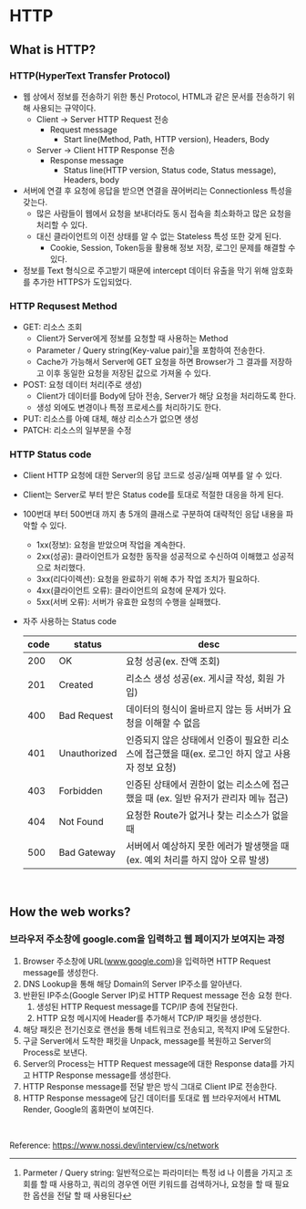 # HTTP

## What is HTTP?

### HTTP(HyperText Transfer Protocol)

- 웹 상에서 정보를 전송하기 위한 통신 Protocol, HTML과 같은 문서를 전송하기 위해 사용되는 규약이다.
    - Client → Server HTTP Request 전송
        - Request message
            - Start line(Method, Path, HTTP version), Headers, Body
    - Server → Client HTTP Response 전송
        - Response message
            - Status line(HTTP version, Status code, Status message), Headers, body
- 서버에 연결 후 요청에 응답을 받으면 연결을 끊어버리는 Connectionless 특성을 갖는다.
    - 많은 사람들이 웹에서 요청을 보내더라도 동시 접속을 최소화하고 많은 요청을 처리할 수 있다.
    - 대신 클라이언트의 이전 상태를 알 수 없는 Stateless 특성 또한 갖게 된다.
        - Cookie, Session, Token등을 활용해 정보 저장, 로그인 문제를 해결할 수 있다.
- 정보를 Text 형식으로 주고받기 때문에 intercept 데이터 유출을 막기 위해 암호화를 추가한 HTTPS가 도입되었다.

### HTTP Requsest Method

- GET: 리소스 조회
    - Client가 Server에게 정보를 요청할 때 사용하는 Method
    - Parameter / Query string(Key-value pair)[^1]을 포함하여 전송한다.
    - Cache가 가능해서 Server에 GET 요청을 하면 Browser가 그 결과를 저장하고 이후 동일한 요청을 저장된 값으로 가져올 수 있다.
- POST: 요청 데이터 처리(주로 생성)
    - Client가 데이터를 Body에 담아 전송, Server가 해당 요청을 처리하도록 한다.
    - 생성 외에도 변경이나 특정 프로세스를 처리하기도 한다.
- PUT: 리소스를 아예 대체, 해상 리소스가 없으면 생성
- PATCH: 리소스의 일부분을 수정

### HTTP Status code

- Client HTTP 요청에 대한 Server의 응답 코드로 성공/실패 여부를 알 수 있다.
- Client는 Server로 부터 받은 Status code를 토대로 적절한 대응을 하게 된다.
- 100번대 부터 500번대 까지 총 5개의 클래스로 구분하여 대략적인 응답 내용을 파악할 수 있다.
    - 1xx(정보): 요청을 받았으며 작업을 계속한다.
    - 2xx(성공): 클라이언트가 요청한 동작을 성공적으로 수신하여 이해했고 성공적으로 처리했다.
    - 3xx(리다이렉션): 요청을 완료하기 위해 추가 작업 조치가 필요하다.
    - 4xx(클라이언트 오류): 클라이언트의 요청에 문제가 있다.
    - 5xx(서버 오류): 서버가 유효한 요청의 수행을 실패했다.
- 자주 사용하는 Status code
    
    | code | status | desc  |
    | --- | --- | --- |
    | 200 | OK | 요청 성공(ex. 잔액 조회) |
    | 201 | Created | 리소스 생성 성공(ex. 게시글 작성, 회원 가입) |
    | 400 | Bad Request | 데이터의 형식이 올바르지 않는 등 서버가 요청을 이해할 수 없음 |
    | 401 | Unauthorized | 인증되지 않은 상태에서 인증이 필요한 리소스에 접근했을 때(ex. 로그인 하지 않고 사용자 정보 요청) |
    | 403 | Forbidden | 인증된 상태에서 권한이 없는 리소스에 접근했을 때 (ex. 일반 유저가 관리자 메뉴 접근) |
    | 404 | Not Found | 요청한 Route가 없거나 찾는 리소스가 없을 때 |
    | 500 | Bad Gateway | 서버에서 예상하지 못한 에러가 발생햇을 때(ex. 예외 처리를 하지 않아 오류 발생) |

<br>

## How the web works?

### 브라우저 주소창에 google.com을 입력하고 웹 페이지가 보여지는 과정

1. Browser 주소창에 URL(www.google.com)을 입력하면 HTTP Request message를 생성한다.
2. DNS Lookup을 통해 해당 Domain의 Server IP주소를 알아낸다.
3. 반환된 IP주소(Google Server IP)로 HTTP Request message 전송 요청 한다.
    1. 생성된 HTTP Request message를 TCP/IP 층에 전달한다.
    2. HTTP 요청 메시지에 Header를 추가해서 TCP/IP 패킷을 생성한다.
4. 해당 패킷은 전기신호로 랜선을 통해 네트워크로 전송되고, 목적지 IP에 도달한다.
5. 구글 Server에서 도착한 패킷을 Unpack, message를 복원하고 Server의 Process로 보낸다.
6. Server의 Process는 HTTP Request message에 대한 Response data를 가지고 HTTP Response message를 생성한다.
7. HTTP Response message를 전달 받은 방식 그대로 Client IP로 전송한다.
8. HTTP Response message에 담긴 데이터를 토대로 웹 브라우저에서 HTML Render, Google의 홈화면이 보여진다.

[^1]:Parmeter / Query string: 일반적으로는 파라미터는 특정 id 나 이름을 가지고 조회를 할 때 사용하고, 쿼리의 경우엔 어떤 키워드를 검색하거나, 요청을 할 때 필요한 옵션을 전달 할 때 사용된다

<br>

Reference: https://www.nossi.dev/interview/cs/network
